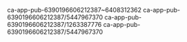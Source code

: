 ca-app-pub-6390196606212387~6408312362
ca-app-pub-6390196606212387/5447967370
ca-app-pub-6390196606212387/1263387776
ca-app-pub-6390196606212387/5447967370
